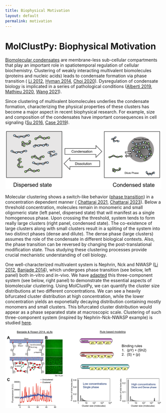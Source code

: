 ```yaml
---
title: Biophysical Motivation
layout: default
permalink: motivation
---
```


# MolClustPy: Biophysical Motivation


[Biomolecular condensates](https://www.ncbi.nlm.nih.gov/pmc/articles/PMC7434221/) are membrane-less sub-cellular compartments that play an important role in spatiotemporal regulation of cellular biochemistry. Clustering of weakly interacting multivalent biomolecules (proteins and nucleic acids) leads to condensate formation via phase transition ( [Li 2012](https://www.ncbi.nlm.nih.gov/pmc/articles/PMC3343696/), [Hyman 2014](https://www.annualreviews.org/doi/full/10.1146/annurev-cellbio-100913-013325), [Choi 2020](https://www.annualreviews.org/doi/full/10.1146/annurev-biophys-121219-081629)). Dysregulation of condensate biology is implicated in a series of pathological conditions ([Alberti 2019](https://www.annualreviews.org/doi/10.1146/annurev-genet-112618-043527?url_ver=Z39.88-2003&rfr_id=ori%3Arid%3Acrossref.org&rfr_dat=cr_pub++0pubmed), [Mathieu 2020](https://pubmed.ncbi.nlm.nih.gov/33004511/), [Wang 2021](https://www.nature.com/articles/s41392-021-00678-1)).

Since clustering of multivalent biomolecules underlies the condensate formation, characterizing the physical properties of these clusters has become a major aspect in recent biophysical research. For example, size and composition of the condensates have important consequences in cell signaling ([Su 2016](https://pubmed.ncbi.nlm.nih.gov/27056844/), [Case 2019](https://pubmed.ncbi.nlm.nih.gov/30846599/)). 


<img src="../images/motivation_fig01.png">


Molecular clustering shows a switch-like behavior ([phase transition](https://www.ncbi.nlm.nih.gov/pmc/articles/PMC3343696/)) in a concentration dependent manner ( [Chattaraj 2021](https://elifesciences.org/articles/67176), [Chattaraj 2023](https://www.biorxiv.org/content/10.1101/2022.10.04.510809v1)). Below a threshold concentration, molecules remain in monomeric and small oligomeric state (left panel, dispersed state) that will manifest as a single homogeneous phase. Upon crossing the threshold, system tends to form really large clusters (right panel, condensed state). The co-existence of large clusters along with small clusters result in a spliting of the system into two distinct phases (dense and dilute). The dense phase (large clusters) assumes the role of the condensate in different biological contexts. Also, the phase transition can be reversed by changing the post-translational modification state. Thus studying these clustering processes provide crucial mechanistic understanding of cell biology.


One well-characterized multivalent system is Nephrin, Nck and NWASP ([Li 2012](https://www.ncbi.nlm.nih.gov/pmc/articles/PMC3343696/), [Banjade 2014](https://elifesciences.org/articles/04123)), which undergoes phase transition (see below, left panel) both in-vitro and in-vivo. 
We have [adapted](/../index.md) this three-component system (see below, right panel) to demonstrate the essential aspects of biomolecular clustering. Using MolClustPy, we can quantify the cluster size distributions at two different concentrations. We can see a heavily bifurcated cluster distribution at high concentration, while the lower concentration yields an exponetially decaying distribution containing mostly monomers and small clusters. This bifurcated cluster distribution would appear as a phase separated state at macroscopic scale. Clustering of such three-component system (inspired by Nephrin-Nck-NWASP example) is studied [here](https://elifesciences.org/articles/67176). 



<img src="../images/motivation_fig02.png">



